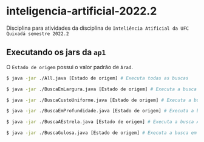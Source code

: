 # inteligencia-artificial-2022.2

Disciplina para atividades da disciplina de `Inteliência Atificial da UFC Quixadá semestre 2022.2`

## Executando os jars da `ap1`

O `Estado de origem` possui o valor padrão de `Arad`.

```bash
$ java -jar ./All.java [Estado de origem] # Executa todas as buscas

$ java -jar ./BuscaEmLargura.java [Estado de origem] # Executa a busca em largura

$ java -jar ./BuscaCustoUniforme.java [Estado de origem] # Executa a busca custo uniforme

$ java -jar ./BuscaEmProfundidade.java [Estado de origem] # Executa a busca em largura

$ java -jar ./BuscaAEstrela.java [Estado de origem] # Executa a busca A*

$ java -jar ./BuscaGulosa.java [Estado de origem] # Executa a busca em gulosa
```
